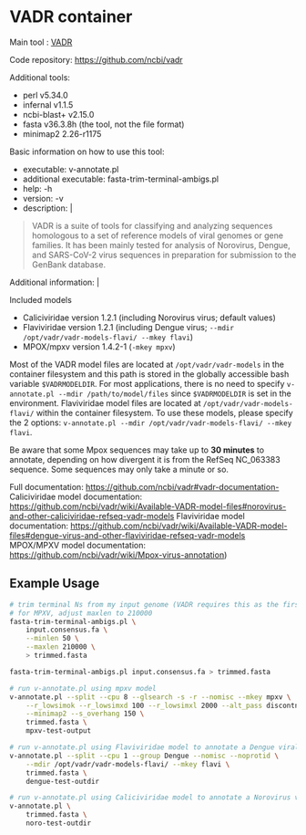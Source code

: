 # VADR container

Main tool : [VADR](https://github.com/ncbi/vadr)
  
Code repository: https://github.com/ncbi/vadr

Additional tools:
- perl v5.34.0
- infernal v1.1.5
- ncbi-blast+ v2.15.0
- fasta v36.3.8h (the tool, not the file format)
- minimap2 2.26-r1175

Basic information on how to use this tool:
- executable: v-annotate.pl
- additional executable: fasta-trim-terminal-ambigs.pl
- help: -h
- version: -v
- description: |

> VADR is a suite of tools for classifying and analyzing sequences homologous to a set of reference models of viral genomes or gene families. It has been mainly tested for analysis of Norovirus, Dengue, and SARS-CoV-2 virus sequences in preparation for submission to the GenBank database.

Additional information: |

Included models
- Caliciviridae version 1.2.1 (including Norovirus virus; default values)
- Flaviviridae version 1.2.1 (including Dengue virus; `--mdir /opt/vadr/vadr-models-flavi/ --mkey flavi`)
- MPOX/mpxv version 1.4.2-1 (`-mkey mpxv`)

Most of the VADR model files are located at `/opt/vadr/vadr-models` in the container filesystem and this path is stored in the globally accessible bash variable `$VADRMODELDIR`. For most applications, there is no need to specify `v-annotate.pl --mdir /path/to/model/files` since `$VADRMODELDIR` is set in the environment. Flaviviridae model files are located at `/opt/vadr/vadr-models-flavi/` within the container filesystem. To use these models, please specify the 2 options: `v-annotate.pl --mdir /opt/vadr/vadr-models-flavi/ --mkey flavi`.

Be aware that some Mpox sequences may take up to **30 minutes** to annotate, depending on how divergent it is from the RefSeq NC_063383 sequence. Some sequences may only take a minute or so.

Full documentation: https://github.com/ncbi/vadr#vadr-documentation-
Caliciviridae model documentation: https://github.com/ncbi/vadr/wiki/Available-VADR-model-files#norovirus-and-other-caliciviridae-refseq-vadr-models
Flaviviridae model documentation: https://github.com/ncbi/vadr/wiki/Available-VADR-model-files#dengue-virus-and-other-flaviviridae-refseq-vadr-models
MPOX/MPXV model documentation: https://github.com/ncbi/vadr/wiki/Mpox-virus-annotation)

## Example Usage

```bash
# trim terminal Ns from my input genome (VADR requires this as the first step)
# for MPXV, adjust maxlen to 210000
fasta-trim-terminal-ambigs.pl \
    input.consensus.fa \
    --minlen 50 \
    --maxlen 210000 \
    > trimmed.fasta

fasta-trim-terminal-ambigs.pl input.consensus.fa > trimmed.fasta

# run v-annotate.pl using mpxv model
v-annotate.pl --split --cpu 8 --glsearch -s -r --nomisc --mkey mpxv \
    --r_lowsimok --r_lowsimxd 100 --r_lowsimxl 2000 --alt_pass discontn,dupregin \
    --minimap2 --s_overhang 150 \
    trimmed.fasta \
    mpxv-test-output

# run v-annotate.pl using Flaviviridae model to annotate a Dengue viral genome
v-annotate.pl --split --cpu 1 --group Dengue --nomisc --noprotid \
    --mdir /opt/vadr/vadr-models-flavi/ --mkey flavi \
    trimmed.fasta \
    dengue-test-outdir

# run v-annotate.pl using Caliciviridae model to annotate a Norovirus viral genome
v-annotate.pl \
    trimmed.fasta \
    noro-test-outdir
```
